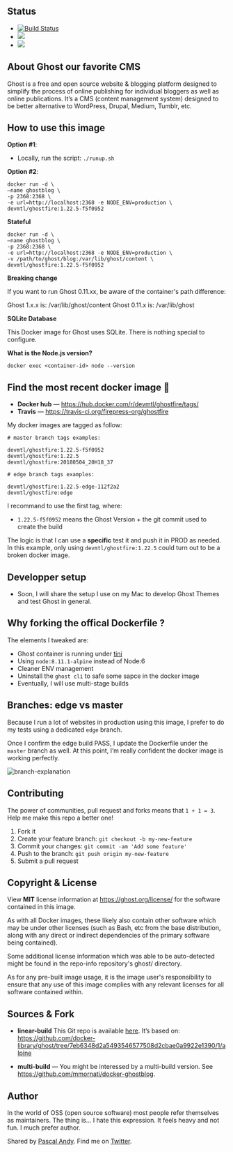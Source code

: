 ## Status

- [![Build Status](https://travis-ci.org/firepress-org/ghostfire.svg)](https://travis-ci.org/firepress-org/ghostfire)
- [![](https://images.microbadger.com/badges/image/devmtl/ghostfire.svg)](https://microbadger.com/images/devmtl/ghostfire "Get your own image badge on microbadger.com")
- [![](https://images.microbadger.com/badges/version/devmtl/ghostfire.svg)](https://microbadger.com/images/devmtl/ghostfire "Get your own version badge on microbadger.com")


## About Ghost our favorite CMS

Ghost is a free and open source website & blogging platform designed to simplify the process of online publishing for individual bloggers as well as online publications. It’s a CMS (content management system) designed to be better alternative to  WordPress, Drupal, Medium, Tumblr, etc.


## How to use this image

**Option #1**:
- Locally, run the script: `./runup.sh`

**Option #2**:

```
docker run -d \
—name ghostblog \
-p 2368:2368 \
-e url=http://localhost:2368 -e NODE_ENV=production \
devmtl/ghostfire:1.22.5-f5f0952
```

**Stateful**

```
docker run -d \
—name ghostblog \
-p 2368:2368 \
-e url=http://localhost:2368 -e NODE_ENV=production \
-v /path/to/ghost/blog:/var/lib/ghost/content \
devmtl/ghostfire:1.22.5-f5f0952
```

**Breaking change**

If you want to run Ghost 0.11.xx, be aware of the container's path difference:

Ghost 1.x.x is: /var/lib/ghost/content
Ghost 0.11.x is: /var/lib/ghost

**SQLite Database**

This Docker image for Ghost uses SQLite. There is nothing special to configure.

**What is the Node.js version?**

```
docker exec <container-id> node --version
```


## Find the most recent docker image 🐳

- **Docker hub** — https://hub.docker.com/r/devmtl/ghostfire/tags/
- **Travis** — https://travis-ci.org/firepress-org/ghostfire

My docker images are tagged as follow:

```
# master branch tags examples:
  
devmtl/ghostfire:1.22.5-f5f0952
devmtl/ghostfire:1.22.5
devmtl/ghostfire:20180504_20H18_37

# edge branch tags examples:

devmtl/ghostfire:1.22.5-edge-112f2a2
devmtl/ghostfire:edge

```

I recommand to use the first tag, where:
- `1.22.5-f5f0952` means the Ghost Version + the git commit used to create the build

The logic is that I can use a **specific** test it and push it in PROD as needed. In this example, only using `devmtl/ghostfire:1.22.5` could turn out to be a broken docker image.  


## Developper setup

- Soon, I will share the setup I use on my Mac to develop Ghost Themes and test Ghost in general.


## Why forking the offical Dockerfile ?

The elements I tweaked are:

- Ghost container is running under [tini](https://github.com/krallin/tini)
- Using `node:8.11.1-alpine` instead of Node:6
- Cleaner ENV management
- Uninstall the `ghost cli` to safe some sapce in the docker image
- Eventually, I will use multi-stage builds


## Branches: edge vs master

Because I run a lot of websites in production using this image, I prefer to do my tests using a dedicated `edge` branch.

Once I confirm the edge build PASS, I update the Dockerfile under the `master` branch as well. At this point, I’m really confident the docker image is working perfectly.

![branch-explanation](https://user-images.githubusercontent.com/6694151/39652598-20980092-4fbc-11e8-9471-84f1cbcb1f4b.jpg)


## Contributing

The power of communities, pull request and forks means that `1 + 1 = 3`. Help me make this repo a better one!

1. Fork it
2. Create your feature branch: `git checkout -b my-new-feature`
3. Commit your changes: `git commit -am 'Add some feature'`
4. Push to the branch: `git push origin my-new-feature`
5. Submit a pull request


## Copyright & License

View **MIT** license information at https://ghost.org/license/ for the software contained in this image.

As with all Docker images, these likely also contain other software which may be under other licenses (such as Bash, etc from the base distribution, along with any direct or indirect dependencies of the primary software being contained).

Some additional license information which was able to be auto-detected might be found in the repo-info repository's ghost/ directory.

As for any pre-built image usage, it is the image user's responsibility to ensure that any use of this image complies with any relevant licenses for all software contained within.


## Sources & Fork

- **linear-build** This Git repo is available [here](https://github.com/firepress-org/ghostfire). It’s based on:
https://github.com/docker-library/ghost/tree/7eb6348d2a5493546577508d2cbae0a9922e1390/1/alpine

- **multi-build** — You might be interessed by a multi-build version. See https://github.com/mmornati/docker-ghostblog.


## Author

In the world of OSS (open source software) most people refer themselves as maintainers. The thing is… I hate this expression. It feels heavy and not fun. I much prefer author.

Shared by [Pascal Andy](https://pascalandy.com/blog/now/). Find me on [Twitter](https://twitter.com/askpascalandy).